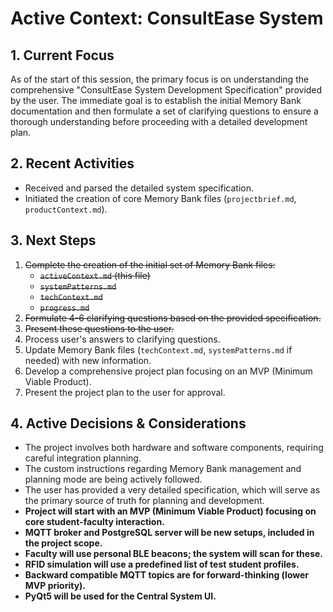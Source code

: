 # Active Context: ConsultEase System

## 1. Current Focus
As of the start of this session, the primary focus is on understanding the comprehensive "ConsultEase System Development Specification" provided by the user. The immediate goal is to establish the initial Memory Bank documentation and then formulate a set of clarifying questions to ensure a thorough understanding before proceeding with a detailed development plan.

## 2. Recent Activities
*   Received and parsed the detailed system specification.
*   Initiated the creation of core Memory Bank files (`projectbrief.md`, `productContext.md`).

## 3. Next Steps
1.  ~~Complete the creation of the initial set of Memory Bank files:~~
    *   ~~`activeContext.md` (this file)~~
    *   ~~`systemPatterns.md`~~
    *   ~~`techContext.md`~~
    *   ~~`progress.md`~~
2.  ~~Formulate 4-6 clarifying questions based on the provided specification.~~
3.  ~~Present these questions to the user.~~
4.  Process user's answers to clarifying questions.
5.  Update Memory Bank files (`techContext.md`, `systemPatterns.md` if needed) with new information.
6.  Develop a comprehensive project plan focusing on an MVP (Minimum Viable Product).
7.  Present the project plan to the user for approval.

## 4. Active Decisions & Considerations
*   The project involves both hardware and software components, requiring careful integration planning.
*   The custom instructions regarding Memory Bank management and planning mode are being actively followed.
*   The user has provided a very detailed specification, which will serve as the primary source of truth for planning and development.
*   **Project will start with an MVP (Minimum Viable Product) focusing on core student-faculty interaction.**
*   **MQTT broker and PostgreSQL server will be new setups, included in the project scope.**
*   **Faculty will use personal BLE beacons; the system will scan for these.**
*   **RFID simulation will use a predefined list of test student profiles.**
*   **Backward compatible MQTT topics are for forward-thinking (lower MVP priority).**
*   **PyQt5 will be used for the Central System UI.** 
